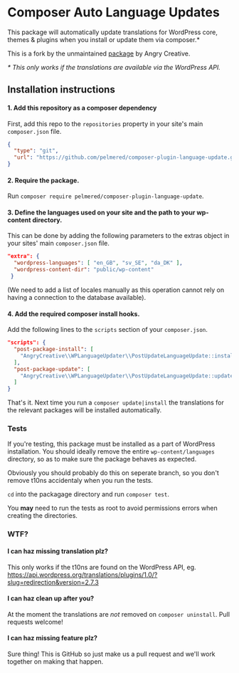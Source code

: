 # Composer Auto Language Updates

This package will automatically update translations for WordPress core, themes & plugins when you install or update them via composer.*

This is a fork by the unmaintained [package](https://github.com/Angrycreative/composer-plugin-language-update) by Angry Creative.


*\* This only works if the translations are available via the WordPress API.*

## Installation instructions

#### 1. Add this repository as a composer dependency

First, add this repo to the `repositories` property in your site's main `composer.json` file.

```json
{
  "type": "git",
  "url": "https://github.com/pelmered/composer-plugin-language-update.git"
}
```

#### 2. Require the package.

Run `composer require pelmered/composer-plugin-language-update`.

#### 3. Define the languages used on your site and the path to your wp-content directory.
 
 This can be done by adding the following parameters to the extras object in your sites' main `composer.json` file.

```json
"extra": {
  "wordpress-languages": [ "en_GB", "sv_SE", "da_DK" ],
  "wordpress-content-dir": "public/wp-content"
 }
``` 

(We need to add a list of locales manually as this operation cannot rely on having a connection to the database available).

#### 4. Add the required composer install hooks.

Add the following lines to the `scripts` section of your `composer.json`.

```json
"scripts": {
  "post-package-install": [
    "AngryCreative\\WPLanguageUpdater\\PostUpdateLanguageUpdate::install_t10ns"
  ],
  "post-package-update": [
    "AngryCreative\\WPLanguageUpdater\\PostUpdateLanguageUpdate::update_t10ns"
  ]
}
```

That's it. Next time you run a `composer update|install` the translations for the relevant packages will be installed automatically.

### Tests

If you're testing, this package must be installed as a part of WordPress installation. You should ideally remove the entire `wp-content/languages` directory, so as to make sure the package behaves as expected.

Obviously you should probably do this on seperate branch, so you don't remove t10ns accidentaly when you run the tests.

`cd` into the packagage directory and run `composer test`.

You **may** need to run the tests as root to avoid permissions errors when creating the directories.

### WTF?

#### I can haz missing translation plz?

This only works if the t10ns are found on the WordPress API, eg. https://api.wordpress.org/translations/plugins/1.0/?slug=redirection&version=2.7.3

#### I can haz clean up after you?

At the moment the translations are _not_ removed on `composer uninstall`. Pull requests welcome!

#### I can haz missing feature plz?

Sure thing! This is GitHub so just make us a pull request and we'll work together on making that happen.
